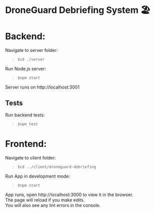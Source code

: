 # DroneGuard Debriefing System 🏖

# Backend:

Navigate to server folder: 
> `$cd ./server`

Run Node.js server:
> `$npm start`

Server runs on http://localhost:3001

## Tests
Run backend tests:
> `$npm test`

# Frontend:

Navigate to client folder:
> `$cd ../client/droneguard-debriefing`

Run App in development mode:
> `$npm start`

App runs, open http://localhost:3000 to view it in the browser.<br />
The page will reload if you make edits.<br />
You will also see any lint errors in the console.